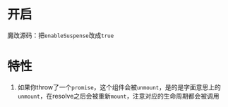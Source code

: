# 开启

魔改源码：把`enableSuspense`改成`true`

# 特性

1. 如果你throw了一个`promise`，这个组件会被`unmount`，是的是字面意思上的`unmount`，在resolve之后会被重新`mount`，注意对应的生命周期都会被调用

